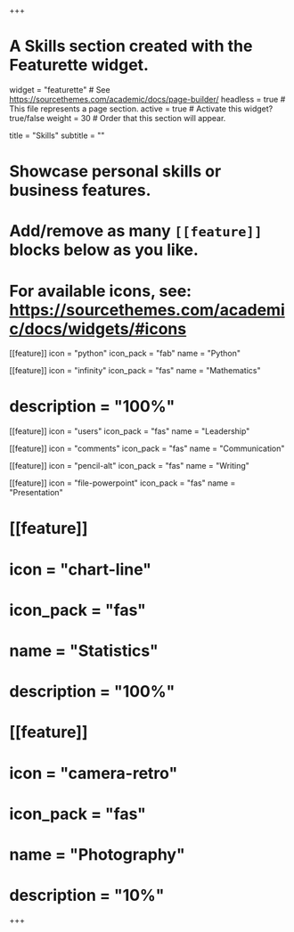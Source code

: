 +++
# A Skills section created with the Featurette widget.
widget = "featurette"  # See https://sourcethemes.com/academic/docs/page-builder/
headless = true  # This file represents a page section.
active = true  # Activate this widget? true/false
weight = 30  # Order that this section will appear.

title = "Skills"
subtitle = ""

# Showcase personal skills or business features.
# 
# Add/remove as many `[[feature]]` blocks below as you like.
# 
# For available icons, see: https://sourcethemes.com/academic/docs/widgets/#icons

[[feature]]
  icon = "python"
  icon_pack = "fab"
  name = "Python"

[[feature]]
  icon = "infinity"
  icon_pack = "fas"
  name = "Mathematics"
#  description = "100%"  

[[feature]]
  icon = "users"
  icon_pack = "fas"
  name = "Leadership"

[[feature]]
  icon = "comments"
  icon_pack = "fas"
  name = "Communication"

[[feature]]
  icon = "pencil-alt"
  icon_pack = "fas"
  name = "Writing"

[[feature]]
  icon = "file-powerpoint"
  icon_pack = "fas"
  name = "Presentation"

# [[feature]]
#  icon = "chart-line"
#  icon_pack = "fas"
#  name = "Statistics"
#  description = "100%"  
  
# [[feature]]
#   icon = "camera-retro"
#   icon_pack = "fas"
#  name = "Photography"
#  description = "10%"

+++

